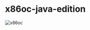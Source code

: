 # x86oc-java-edition

![x86oc](https://github.com/Chandra-sekhar-pilla/x86oc-java-edition/Resources/x86oc.png)
